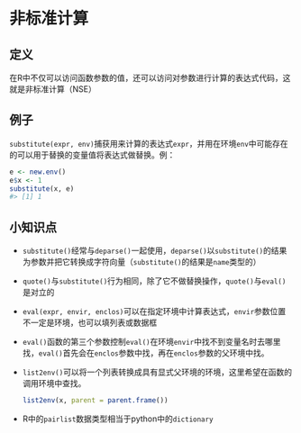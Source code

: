 # 非标准计算

## 定义

在R中不仅可以访问函数参数的值，还可以访问对参数进行计算的表达式代码，这就是非标准计算（NSE）

## 例子

`substitute(expr, env)`捕获用来计算的表达式`expr`，并用在环境`env`中可能存在的可以用于替换的变量值将表达式做替换。例：

```R
e <- new.env()
e$x <- 1
substitute(x, e)
#> [1] 1
```

## 小知识点

- `substitute()`经常与`deparse()`一起使用，`deparse()`以`substitute()`的结果为参数并把它转换成字符向量（`substitute()`的结果是`name`类型的）

- `quote()`与`substitute()`行为相同，除了它不做替换操作，`quote()`与`eval()`是对立的

- `eval(expr, envir, enclos)`可以在指定环境中计算表达式，`envir`参数位置不一定是环境，也可以填列表或数据框

- `eval()`函数的第三个参数控制`eval()`在环境`envir`中找不到变量名时去哪里找，`eval()`首先会在`enclos`参数中找，再在`enclos`参数的父环境中找。

- `list2env()`可以将一个列表转换成具有显式父环境的环境，这里希望在函数的调用环境中查找。

  ```R
  list2env(x, parent = parent.frame())
  ```

- R中的`pairlist`数据类型相当于python中的`dictionary`